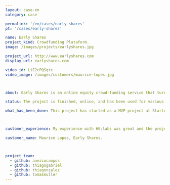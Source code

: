 ```yaml
---
layout: case-en
category: case

permalink: '/en/cases/early-shares'
pt: '/cases/early-shares'

name: Early Shares
project_kind: Crowdfunding Plataform.
image: /images/projects/earlyshares.jpg

project_url: http://www.earlyshares.com
display_url: earlyshares.com

video_id: LiE2cPQSgtc
video_image: /images/customers/maurice-lopes.jpg



about: Early Shares is an online equity crowd-funding service that turns anyone into an investor by connecting them with business owners looking to fund and sell a stake of their company.

status: The project is finished, online, and has been used for various users.

what_has_been_done: This project has started as a MVP project at Startup:DEV, and then continued development, so now it's finished. It's a good example of someone who launched his idea and chose to continue with us.



customer_experience: My experience with HE:labs was great and the project was a huge success. What you guys did and your skills in web development make any task seem easy, which is amazing when dealing with web development companies. That is pretty impressive for all standards.

customer_name: Maurice Lopes, Early Shares.



project_team:
  - github: aneziocampos
  - github: thiagogabriel
  - github: thiagonzalez
  - github: tomasmuller
---
```

